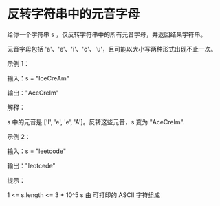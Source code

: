 # 反转字符串中的元音字母

给你一个字符串 s ，仅反转字符串中的所有元音字母，并返回结果字符串。

元音字母包括 'a'、'e'、'i'、'o'、'u'，且可能以大小写两种形式出现不止一次。

示例 1：

输入：s = "IceCreAm"

输出："AceCreIm"

解释：

s 中的元音是 ['I', 'e', 'e', 'A']。反转这些元音，s 变为 "AceCreIm".

示例 2：

输入：s = "leetcode"

输出："leotcede"

提示：

1 <= s.length <= 3 \* 10^5
s 由 可打印的 ASCII 字符组成
